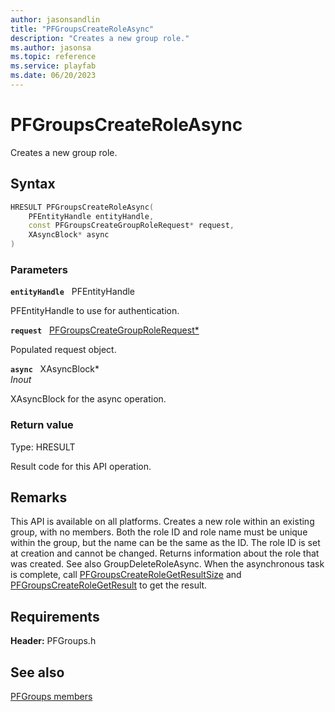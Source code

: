 ```yaml
---
author: jasonsandlin
title: "PFGroupsCreateRoleAsync"
description: "Creates a new group role."
ms.author: jasonsa
ms.topic: reference
ms.service: playfab
ms.date: 06/20/2023
---
```


# PFGroupsCreateRoleAsync  

Creates a new group role.  

## Syntax  
  
```cpp
HRESULT PFGroupsCreateRoleAsync(  
    PFEntityHandle entityHandle,  
    const PFGroupsCreateGroupRoleRequest* request,  
    XAsyncBlock* async  
)  
```  
  
### Parameters  
  
**`entityHandle`** &nbsp; PFEntityHandle  
  
PFEntityHandle to use for authentication.  
  
**`request`** &nbsp; [PFGroupsCreateGroupRoleRequest*](../../pfgroupstypes/structs/pfgroupscreategrouprolerequest.md)  
  
Populated request object.  
  
**`async`** &nbsp; XAsyncBlock*  
*_Inout_*  
  
XAsyncBlock for the async operation.  
  
  
### Return value
Type: HRESULT
  
Result code for this API operation.
  
## Remarks  
  
This API is available on all platforms. Creates a new role within an existing group, with no members. Both the role ID and role name must be unique within the group, but the name can be the same as the ID. The role ID is set at creation and cannot be changed. Returns information about the role that was created. See also GroupDeleteRoleAsync. When the asynchronous task is complete, call [PFGroupsCreateRoleGetResultSize](pfgroupscreaterolegetresultsize.md) and [PFGroupsCreateRoleGetResult](pfgroupscreaterolegetresult.md) to get the result.
  
## Requirements  
  
**Header:** PFGroups.h
  
## See also  
[PFGroups members](../pfgroups_members.md)  

  
  
